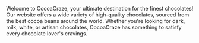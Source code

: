 Welcome to CocoaCraze, your ultimate destination for the finest chocolates! Our website offers a wide variety of high-quality chocolates, sourced from the best cocoa beans around the world. Whether you're looking for dark, milk, white, or artisan chocolates, CocoaCraze has something to satisfy every chocolate lover's cravings.
